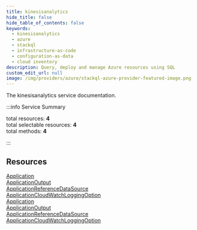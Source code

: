 ```yaml
---
title: kinesisanalytics
hide_title: false
hide_table_of_contents: false
keywords:
  - kinesisanalytics
  - azure
  - stackql
  - infrastructure-as-code
  - configuration-as-data
  - cloud inventory
description: Query, deploy and manage Azure resources using SQL
custom_edit_url: null
image: /img/providers/azure/stackql-azure-provider-featured-image.png
---
```


The kinesisanalytics service documentation.

:::info Service Summary

<div class="row">
<div class="providerDocColumn">
<span>total resources:&nbsp;<b>4</b></span><br />
<span>total selectable resources:&nbsp;<b>4</b></span><br />
<span>total methods:&nbsp;<b>4</b></span><br />
</div>
</div>

:::

## Resources
<div class="row">
<div class="providerDocColumn">
<a href="/providers/azure/kinesisanalytics/Application/">Application</a><br />
<a href="/providers/azure/kinesisanalytics/ApplicationOutput/">ApplicationOutput</a><br />
<a href="/providers/azure/kinesisanalytics/ApplicationReferenceDataSource/">ApplicationReferenceDataSource</a><br />
<a href="/providers/azure/kinesisanalytics/ApplicationCloudWatchLoggingOption/">ApplicationCloudWatchLoggingOption</a>
</div>
<div class="providerDocColumn">
<a href="/providers/azure/kinesisanalytics/Application/">Application</a><br />
<a href="/providers/azure/kinesisanalytics/ApplicationOutput/">ApplicationOutput</a><br />
<a href="/providers/azure/kinesisanalytics/ApplicationReferenceDataSource/">ApplicationReferenceDataSource</a><br />
<a href="/providers/azure/kinesisanalytics/ApplicationCloudWatchLoggingOption/">ApplicationCloudWatchLoggingOption</a>
</div>
</div>